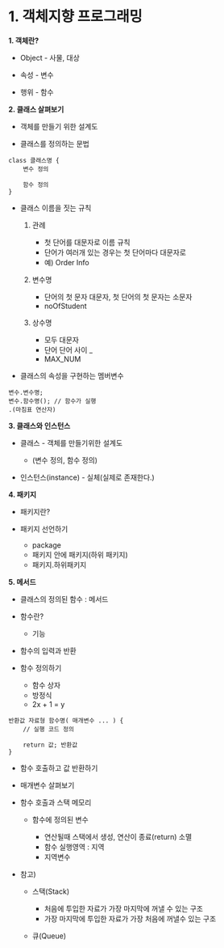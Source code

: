 # 1. 객체지향 프로그래밍

**1. 객체란?**
* Object - 사물, 대상

* 속성 - 변수

* 행위 - 함수

**2. 클래스 살펴보기**
* 객체를 만들기 위한 설계도
	
* 클래스를 정의하는 문법
```
class 클래스명 {
    변수 정의
		
    함수 정의
}
```
* 클래스 이름을 짓는 규칙
  1) 관례
		- 첫 단어를 대문자로 이름 규칙
		- 단어가 여러개 있는 경우는 첫 단어마다 대문자로
		- 예) Order Info
		
	2) 변수명
		- 단어의 첫 문자 대문자, 첫 단어의 첫 문자는 소문자
		- noOfStudent
		
  3) 상수명
		- 모두 대문자
		- 단어 단어 사이 _
		- MAX_NUM
	
* 클래스의 속성을 구현하는 멤버변수
```	
변수.변수명;
변수.함수명(); // 함수가 실행
.(마침표 연산자)
```	
**3. 클래스와 인스턴스**
* 클래스 - 객체를 만들기위한 설계도
  - (변수 정의, 함수 정의)
			
* 인스턴스(instance) - 실체(실제로 존재한다.)


**4. 패키지**
* 패키지란?
  	
* 패키지 선언하기
  - package		
  - 패키지 안에 패키지(하위 패키지)
  - 패키지.하위패키지
		
**5. 메서드**
* 클래스의 정의된 함수 : 메서드

* 함수란?
  - 기능

* 함수의 입력과 반환

* 함수 정의하기
  - 함수 상자
  - 방정식
  - 2x + 1 = y
```
반환값 자료형 함수명( 매개변수 ... ) {
	// 실행 코드 정의
	
	return 값; 반환값
}
```
* 함수 호출하고 값 반환하기

* 매개변수 살펴보기

* 함수 호출과 스택 메모리
  - 함수에 정의된 변수

    + 연산될때 스택에서 생성, 연산이 종료(return) 소멸
    + 함수 실행영역 : 지역
    + 지역변수

* 참고)
  - 스택(Stack)  
  
    + 처음에 투입한 자료가 가장 마지막에 꺼낼 수 있는 구조
    + 가장 마지막에 투입한 자료가 가장 처음에 꺼낼수 있는 구조
  - 큐(Queue)
